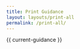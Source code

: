 ```yaml
---
title: Print Guidance
layout: layouts/print-all
permalink: /print-all/
---
```


{{ current-guidance }}
